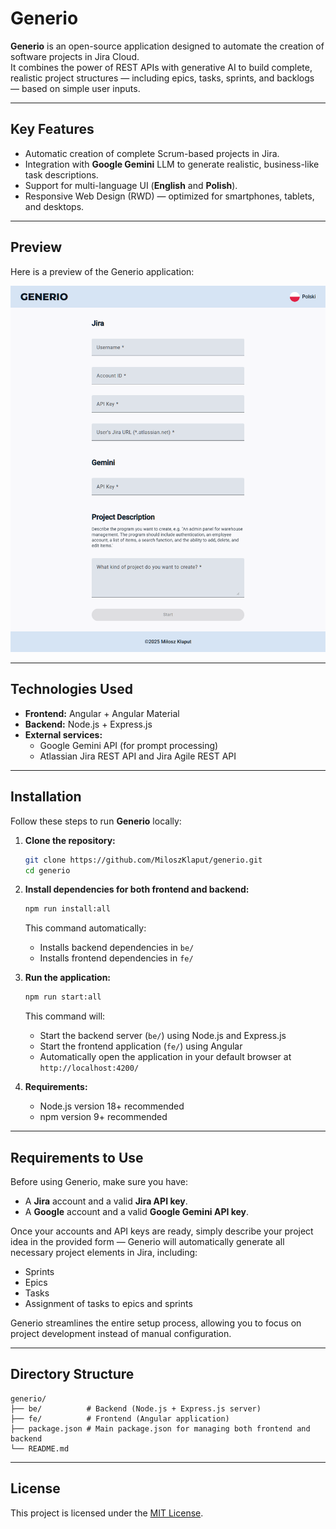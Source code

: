 # Generio

**Generio** is an open-source application designed to automate the creation of software projects in Jira Cloud.  
It combines the power of REST APIs with generative AI to build complete, realistic project structures — including epics, tasks, sprints, and backlogs — based on simple user inputs.

---

## Key Features

- Automatic creation of complete Scrum-based projects in Jira.
- Integration with **Google Gemini** LLM to generate realistic, business-like task descriptions.
- Support for multi-language UI (**English** and **Polish**).
- Responsive Web Design (RWD) — optimized for smartphones, tablets, and desktops.

---

## Preview

Here is a preview of the Generio application:

![Generio Preview](./fe/src/assets/img/preview.png)

---

## Technologies Used

- **Frontend:** Angular + Angular Material
- **Backend:** Node.js + Express.js
- **External services:** 
  - Google Gemini API (for prompt processing)
  - Atlassian Jira REST API and Jira Agile REST API

---

## Installation

Follow these steps to run **Generio** locally:

1. **Clone the repository:**
   ```bash
   git clone https://github.com/MiloszKlaput/generio.git
   cd generio
   ```

2. **Install dependencies for both frontend and backend:**
   ```bash
   npm run install:all
   ```

   This command automatically:
   - Installs backend dependencies in `be/`
   - Installs frontend dependencies in `fe/`

3. **Run the application:**
   ```bash
   npm run start:all
   ```

   This command will:
   - Start the backend server (`be/`) using Node.js and Express.js
   - Start the frontend application (`fe/`) using Angular
   - Automatically open the application in your default browser at `http://localhost:4200/`

4. **Requirements:**
   - Node.js version 18+ recommended
   - npm version 9+ recommended

---

## Requirements to Use

Before using Generio, make sure you have:

- A **Jira** account and a valid **Jira API key**.
- A **Google** account and a valid **Google Gemini API key**.

Once your accounts and API keys are ready, simply describe your project idea in the provided form — Generio will automatically generate all necessary project elements in Jira, including:

- Sprints
- Epics
- Tasks
- Assignment of tasks to epics and sprints

Generio streamlines the entire setup process, allowing you to focus on project development instead of manual configuration.

---

## Directory Structure

```
generio/
├── be/          # Backend (Node.js + Express.js server)
├── fe/          # Frontend (Angular application)
├── package.json # Main package.json for managing both frontend and backend
└── README.md
```

---

## License

This project is licensed under the [MIT License](LICENSE).
